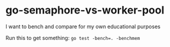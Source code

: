 # go-semaphore-vs-worker-pool
I want to bench and compare for my own educational purposes

Run this to get something:
`go test -bench=. -benchmem`